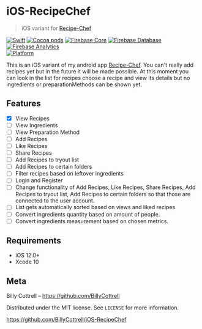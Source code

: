 # iOS-RecipeChef
> iOS variant for [Recipe-Chef](https://github.com/BillyCottrell/Recipe-Chef)

[![Swift](https://img.shields.io/badge/swift-4.2-orange.svg)](https://swift.org)
[![Cocoa pods](https://img.shields.io/badge/Cocoa%20pods-1.5.3-blue.svg)](https://cocoapods.org)
[![Firebase Core](https://img.shields.io/badge/Firebase%20Core-5.1.8-blue.svg)](https://firebase.google.com)
[![Firebase Database](https://img.shields.io/badge/Firebase%20Database-5.0.3-blue.svg)](https://firebase.google.com)
[![Firebase Analytics](https://img.shields.io/badge/Firebase%20Analytics-5.3.0-blue.svg)](https://firebase.google.com)  
[![Platform](https://img.shields.io/badge/platform-ios-lightgrey.svg)](https://cocoapods.org)

This is an iOS variant of my android app
[Recipe-Chef](https://github.com/BillyCottrell/Recipe-Chef).
You can't really add recipes yet but in the future it will be made possible.
At this moment you can look in the list for recipes choose a recipe and view its details but no ingredients
or preparationMethods can be shown yet.

## Features

- [x] View Recipes
- [ ] View Ingredients
- [ ] View Preparation Method
- [ ] Add Recipes
- [ ] Like Recipes
- [ ] Share Recipes
- [ ] Add Recipes to tryout list
- [ ] Add Recipes to certain folders
- [ ] Filter recipes based on leftover ingredients
- [ ] Login and Register
- [ ] Change functionality of Add Recipes, Like Recipes, Share Recipes, Add Recipes to tryout list, Add Recipes to certain folders so that those are connected to the user account.
- [ ] List gets automatically sorted based on views and liked recipes
- [ ] Convert ingredients quantity based on amount of people.
- [ ] Convert ingredients measurement based on chosen metrics.

## Requirements

- iOS 12.0+
- Xcode 10

## Meta

Billy Cottrell – https://github.com/BillyCottrell

Distributed under the MIT license. See ``LICENSE`` for more information.

https://github.com/BillyCottrell/iOS-RecipeChef
